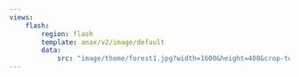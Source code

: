 ```yaml
---
views:
    flash:
        region: flash
        template: anax/v2/image/default
        data:
            src: "image/theme/forest1.jpg?width=1600&height=408&crop-to-fit&area=0,0,30,0"
---
```

